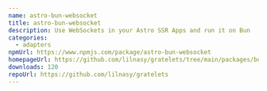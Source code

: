 ```yaml
---
name: astro-bun-websocket
title: astro-bun-websocket
description: Use WebSockets in your Astro SSR Apps and run it on Bun
categories:
  - adapters
npmUrl: https://www.npmjs.com/package/astro-bun-websocket
homepageUrl: https://github.com/lilnasy/gratelets/tree/main/packages/bun-websocket
downloads: 120
repoUrl: https://github.com/lilnasy/gratelets
---
```

